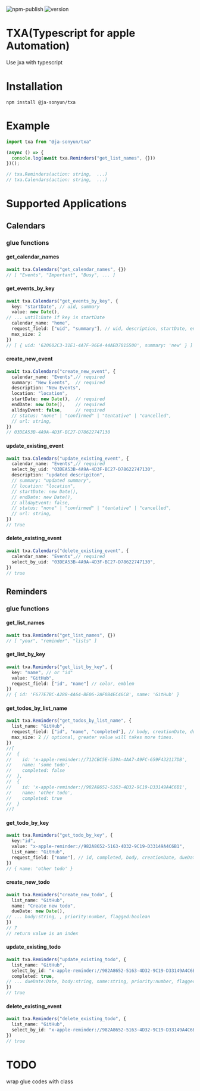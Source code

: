 ![npm-publish](https://github.com/ja-sonyun/txa/actions/workflows/npm-publish-github-packages.yml/badge.svg)
![version](https://img.shields.io/badge/version-1.0.13-blue)

# TXA(Typescript for apple Automation)

Use jxa with typescript  

# Installation
```
npm install @ja-sonyun/txa
```
# Example
```typescript
import txa from "@ja-sonyun/txa"

(async () => {
  console.log(await txa.Reminders("get_list_names", {}))
})();

// txa.Reminders(action: string,  ...)
// txa.Calendars(action: string,  ...)
```

# Supported Applications

## Calendars

### glue functions

#### get_calendar_names
```typescript
await txa.Calendars("get_calendar_names", {})
// [ "Events", "Important", "Busy", ... ]
```

#### get_events_by_key
```typescript
await txa.Calendars("get_events_by_key", {
  key: "startDate", // uid, summary
  value: new Date(),
// ... until:Date if key is startDate
  calendar_name: "home",
  request_field: ["uid", "summary"], // uid, description, startDate, endDate, alldayEvent, location, url, status
  max_size: 2
})
// [ { uid: '620602C3-31E1-4A7F-96E4-44AED7015500', summary: 'new' } ]
```

#### create_new_event
```typescript
await txa.Calendars("create_new_event", {
  calendar_name: "Events",// required
  summary: "New Events",  // required
  description: "New Events",
  location: "location",
  startDate: new Date(),  // required
  endDate: new Date(),    // required
  alldayEvent: false,     // required
  // status: "none" | "confirmed" | "tentative" | "cancelled",
  // url: string,
})
// 03DEA53B-4A9A-4D3F-BC27-D78622747130
```

#### update_existing_event
```typescript
await txa.Calendars("update_existing_event", {
  calendar_name: "Events",// required
  select_by_uid: "03DEA53B-4A9A-4D3F-BC27-D78622747130",
  description: "updated descripiton",
  // summary: "updated summary",
  // location: "location",
  // startDate: new Date(),
  // endDate: new Date(),
  // alldayEvent: false,
  // status: "none" | "confirmed" | "tentative" | "cancelled",
  // url: string,
})
// true
```

#### delete_existing_event
```typescript
await txa.Calendars("delete_existing_event", {
  calendar_name: "Events",// required
  select_by_uid: "03DEA53B-4A9A-4D3F-BC27-D78622747130",
})
// true
```

## Reminders

### glue functions

#### get_list_names
```typescript
await txa.Reminders("get_list_names", {})
// [ "your", "reminder", "lists" ]
```

#### get_list_by_key
```typescript
await txa.Reminders("get_list_by_key", {
  key: "name", // or "id"
  value: "GitHub",
  request_field: ["id", "name"] // color, emblem
})
// { id: 'F677E7BC-A288-4A64-BE06-2AF0B4EC46C8', name: 'GitHub' }
```

#### get_todos_by_list_name
```typescript
await txa.Reminders("get_todos_by_list_name", {
  list_name: "GitHub",
  request_field: ["id", "name", "completed"], // body, creationDate, dueDate, modificationDate, completionDate, priority, flagged
  max_size: 2 // optional, greater value will takes more times.
})
//[
//  {
//    id: 'x-apple-reminder://712CBC5E-539A-4AA7-A9FC-659F432117DB',
//    name: 'some todo',
//    completed: false
//  },
//  {
//    id: 'x-apple-reminder://982A8652-5163-4D32-9C19-D33149A4C6B1',
//    name: 'other todo',
//    completed: true
//  }
//]
```

#### get_todo_by_key
```typescript
await txa.Reminders("get_todo_by_key", {
  key:"id",
  value: "x-apple-reminder://982A8652-5163-4D32-9C19-D33149A4C6B1",
  list_name: "GitHub",
  request_field: ["name"], // id, completed, body, creationDate, dueDate, modificationDate, completionDate, priority, flagged
})
// { name: 'other todo' }
```

#### create_new_todo
```typescript
await txa.Reminders("create_new_todo", {
  list_name: "GitHub",
  name: "Create new todo",
  dueDate: new Date(),
// ... body:string, , priority:number, flagged:boolean
})
// 7
// return value is an index
```

#### update_existing_todo
```typescript
await txa.Reminders("update_existing_todo", {
  list_name: "GitHub",
  select_by_id: "x-apple-reminder://982A8652-5163-4D32-9C19-D33149A4C6B1",
  completed: true,
// ... dueDate:Date, body:string, name:string, priority:number, flagged:boolean
})
// true
```

#### delete_existing_event
```typescript
await txa.Reminders("delete_existing_todo", {
  list_name: "GitHub",
  select_by_id: "x-apple-reminder://982A8652-5163-4D32-9C19-D33149A4C6B1",
})
// true
```

# TODO

wrap glue codes with class
